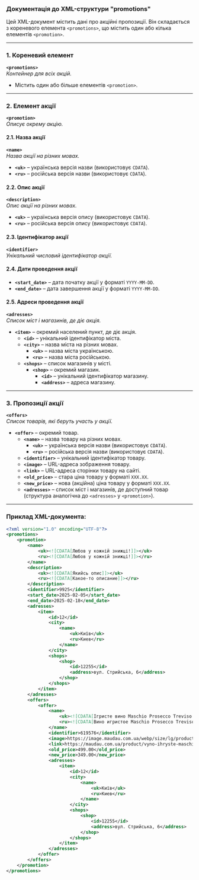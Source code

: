 ### Документація до XML-структури "promotions"

Цей XML-документ містить дані про акційні пропозиції. Він складається з кореневого елемента `<promotions>`, що містить один або кілька елементів `<promotion>`.

---

### 1. Кореневий елемент
**`<promotions>`**  
*Контейнер для всіх акцій.*

- Містить один або більше елементів `<promotion>`.

---

### 2. Елемент акції
**`<promotion>`**  
*Описує окрему акцію.*

#### 2.1. Назва акції  
**`<name>`**  
*Назва акції на різних мовах.*  
- **`<uk>`** – українська версія назви (використовує `CDATA`).  
- **`<ru>`** – російська версія назви (використовує `CDATA`).  

#### 2.2. Опис акції  
**`<description>`**  
*Опис акції на різних мовах.*  
- **`<uk>`** – українська версія опису (використовує `CDATA`).  
- **`<ru>`** – російська версія опису (використовує `CDATA`).  

#### 2.3. Ідентифікатор акції  
**`<identifier>`**  
*Унікальний числовий ідентифікатор акції.*

#### 2.4. Дати проведення акції  
- **`<start_date>`** – дата початку акції у форматі `YYYY-MM-DD`.  
- **`<end_date>`** – дата завершення акції у форматі `YYYY-MM-DD`.  

#### 2.5. Адреси проведення акції  
**`<adresses>`**  
*Список міст і магазинів, де діє акція.*  

- **`<item>`** – окремий населений пункт, де діє акція.  
  - **`<id>`** – унікальний ідентифікатор міста.  
  - **`<city>`** – назва міста на різних мовах.  
    - **`<uk>`** – назва міста українською.  
    - **`<ru>`** – назва міста російською.  
  - **`<shops>`** – список магазинів у місті.  
    - **`<shop>`** – окремий магазин.  
      - **`<id>`** – унікальний ідентифікатор магазину.  
      - **`<address>`** – адреса магазину.

---

### 3. Пропозиції акції
**`<offers>`**  
*Список товарів, які беруть участь у акції.*

- **`<offer>`** – окремий товар.  
  - **`<name>`** – назва товару на різних мовах.  
    - **`<uk>`** – українська версія назви (використовує `CDATA`).  
    - **`<ru>`** – російська версія назви (використовує `CDATA`).  
  - **`<identifier>`** – унікальний ідентифікатор товару.  
  - **`<image>`** – URL-адреса зображення товару.  
  - **`<link>`** – URL-адреса сторінки товару на сайті.  
  - **`<old_price>`** – стара ціна товару у форматі `XXX.XX`.  
  - **`<new_price>`** – нова (акційна) ціна товару у форматі `XXX.XX`.  
  - **`<adresses>`** – список міст і магазинів, де доступний товар (структура аналогічна до `<adresses>` у `<promotion>`).  

---

### Приклад XML-документа:
```xml
<?xml version="1.0" encoding="UTF-8"?>
<promotions>
    <promotion>
        <name>
            <uk><![CDATA[Любов у кожній знижці!]]></uk>
            <ru><![CDATA[Любов у кожній знижці!]]></ru>
        </name>
        <description>
            <uk><![CDATA[Якийсь опис]]></uk>
            <ru><![CDATA[Какое-то описание]]></ru>
        </description>
        <identifier>9925</identifier>
        <start_date>2025-02-05</start_date>
        <end_date>2025-02-18</end_date>
        <adresses>
            <item>
                <id>12</id>
                <city>
                    <name>
                        <uk>Київ</uk>
                        <ru>Киев</ru>
                    </name>
                </city>
                <shops>
                    <shop>
                        <id>12255</id>
                        <address>вул. Стрийська, 6</address>
                    </shop>
                </shops>
            </item>
        </adresses>
        <offers>
            <offer>
                <name>
                    <uk><![CDATA[Ігристе вино Maschio Prosecco Treviso Extra-dry, 11%, 0,75 л]]></uk>
                    <ru><![CDATA[Вино игристое Maschio Prosecco Treviso Extra-dry, 11%, 0,75 л]]></ru>
                </name>
                <identifier>619576</identifier>
                <image>https://image.maudau.com.ua/webp/size/lg/products/20/ed/fe/20edfe425f9376b77ec310d4e561cbca.jpg</image>
                <link>https://maudau.com.ua/product/vyno-ihryste-maschio-prosecco-treviso-extra-dry-11-075-l-619576</link>
                <old_price>499.00</old_price>
                <new_price>349.00</new_price>
                <adresses>
                    <item>
                        <id>12</id>
                        <city>
                            <name>
                                <uk>Київ</uk>
                                <ru>Киев</ru>
                            </name>
                        </city>
                        <shops>
                            <shop>
                                <id>12255</id>
                                <address>вул. Стрийська, 6</address>
                            </shop>
                        </shops>
                    </item>
                </adresses>
            </offer>
        </offers>
    </promotion>
</promotions>
```

